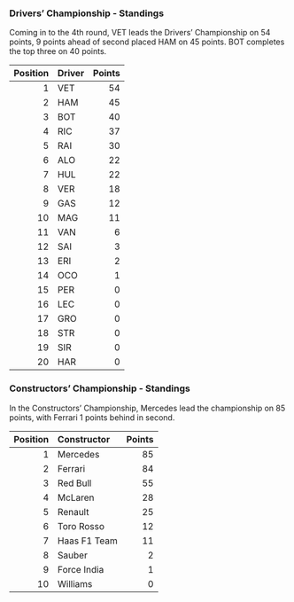 ### Drivers’ Championship - Standings

Coming in to the 4th round, VET leads the Drivers’ Championship on 54
points, 9 points ahead of second placed HAM on 45 points. BOT completes
the top three on 40 points.

| Position | Driver | Points |
| -------: | :----- | -----: |
|        1 | VET    |     54 |
|        2 | HAM    |     45 |
|        3 | BOT    |     40 |
|        4 | RIC    |     37 |
|        5 | RAI    |     30 |
|        6 | ALO    |     22 |
|        7 | HUL    |     22 |
|        8 | VER    |     18 |
|        9 | GAS    |     12 |
|       10 | MAG    |     11 |
|       11 | VAN    |      6 |
|       12 | SAI    |      3 |
|       13 | ERI    |      2 |
|       14 | OCO    |      1 |
|       15 | PER    |      0 |
|       16 | LEC    |      0 |
|       17 | GRO    |      0 |
|       18 | STR    |      0 |
|       19 | SIR    |      0 |
|       20 | HAR    |      0 |

### Constructors’ Championship - Standings

In the Constructors’ Championship, Mercedes lead the championship on 85
points, with Ferrari 1 points behind in second.

| Position | Constructor  | Points |
| -------: | :----------- | -----: |
|        1 | Mercedes     |     85 |
|        2 | Ferrari      |     84 |
|        3 | Red Bull     |     55 |
|        4 | McLaren      |     28 |
|        5 | Renault      |     25 |
|        6 | Toro Rosso   |     12 |
|        7 | Haas F1 Team |     11 |
|        8 | Sauber       |      2 |
|        9 | Force India  |      1 |
|       10 | Williams     |      0 |
